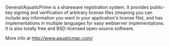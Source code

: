 General/AquaticPrime is a shareware registration system.  It provides public-key signing and verification of arbitrary license files (meaning you can include any information you want in your application's license file), and has implementations in multiple languages for easy webserver implementations.  It is also totally free and BSD-licensed open-source software.

More info at http://www.aquaticmac.com/